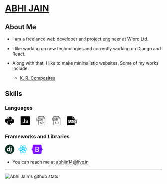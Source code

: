 # [ABHI JAIN](https://www.knowabhijain.co) 

## About Me

- I am a freelance web developer and project engineer at Wipro Ltd.

- I like working on new technologies and currently working on Django and React.

- Along with that, I like to make minimalistic websites. Some of my works include:
  - <a href="https://www.krcomposites.com">K. R. Composites</a>

## Skills

### Languages

<img alt="Python" width="30px" src="https://github.com/abhijn14/abhijn14/blob/master/logos/Python.svg" /> &nbsp; &nbsp;
<img alt="Python" width="30px" src="https://github.com/abhijn14/abhijn14/blob/master/logos/JS.svg" /> &nbsp; &nbsp;
<img alt="Python" width="30px" src="https://github.com/abhijn14/abhijn14/blob/master/logos/HTML.svg" /> &nbsp; &nbsp;
<img alt="Python" width="30px" src="https://github.com/abhijn14/abhijn14/blob/master/logos/CSS.svg" /> &nbsp; &nbsp;
<img alt="Python" width="30px" src="https://github.com/abhijn14/abhijn14/blob/master/logos/sass.svg" /> &nbsp; &nbsp;


### Frameworks and Libraries

<img alt="Python" width="30px" src="https://github.com/abhijn14/abhijn14/blob/master/logos/django.png" /> &nbsp; 
<img alt="Python" width="30px" src="https://github.com/abhijn14/abhijn14/blob/master/logos/react.png" /> &nbsp;
<img alt="Python" height="30px" src="https://github.com/abhijn14/abhijn14/blob/master/logos/bootstrap.png" /> &nbsp;


- You can reach me at <a href="mailto: abhijn14@live.in">abhijn14@live.in</a>

---
<!-- Add social links here -->

![Abhi Jain's github stats](https://github-readme-stats.vercel.app/api?username=abhijn14&count_private=true)


